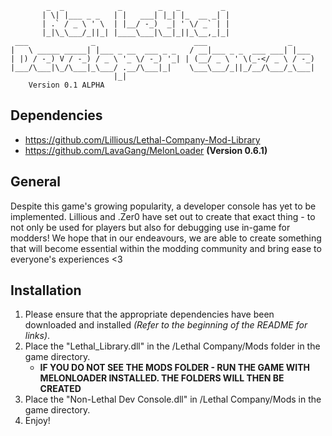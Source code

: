 

            _  _            _        _   _         _                 
           | \| |___ _ _   | |   ___| |_| |_  __ _| |                
           | .` / _ \ ' \  | |__/ -_)  _| ' \/ _` | |                
           |_|\_\___/_||_| |____\___|\__|_||_\__,_|_|
     ___              _                      ___                  _
    |   \ _____ _____| |___ _ __  ___ _ _   / __|___ _ _  ___ ___| |___ 
    | |) / -_) V / -_) / _ \ '_ \/ -_) '_| | (__/ _ \ ' \(_-</ _ \ / -_)
    |___/\___|\_/\___|_\___/ .__/\___|_|    \___\___/_||_/__/\___/_\___|
                           |_|                                          
	    Version 0.1 ALPHA



## Dependencies
- https://github.com/Lillious/Lethal-Company-Mod-Library
- https://github.com/LavaGang/MelonLoader **(Version 0.6.1)**

## General
Despite this game's growing popularity, a developer console has yet to be implemented. Lillious and .Zer0 have set out to create 
that exact thing - to not only be used for players but also for debugging use in-game for modders! We hope that in our endeavours,
we are able to create something that will become essential within the modding community and bring ease to everyone's experiences <3

## Installation
1. Please ensure that the appropriate dependencies have been downloaded and installed *(Refer to the beginning of the README for links)*.
2. Place the "Lethal_Library.dll" in the /Lethal Company/Mods folder in the game directory.
   - **IF YOU DO NOT SEE THE MODS FOLDER - RUN THE GAME WITH MELONLOADER INSTALLED. THE FOLDERS WILL THEN BE CREATED**
3. Place the "Non-Lethal Dev Console.dll" in /Lethal Company/Mods in the game directory.
4. Enjoy!

